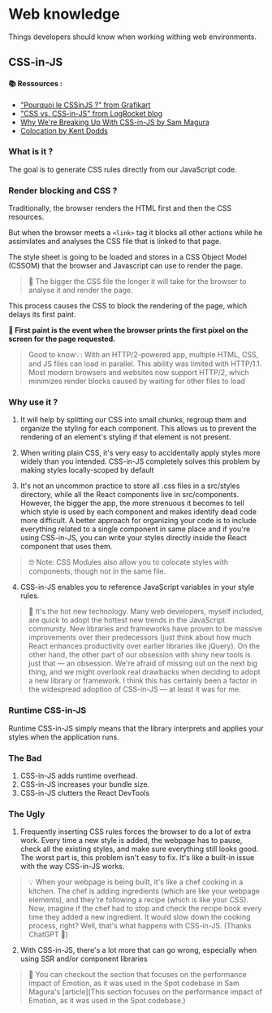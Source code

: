 # Web knowledge

Things developers should know when working withing web environments.

## CSS-in-JS

#### 📚 Ressources : 
- ["Pourquoi le CSSinJS ?" from Grafikart](https://grafikart.fr/tutoriels/css-in-js-1363)
- ["CSS vs. CSS-in-JS" from LogRocket blog](https://blog.logrocket.com/css-vs-css-in-js/)
- [Why We're Breaking Up With CSS-in-JS by Sam Magura](https://dev.to/srmagura/why-were-breaking-up-wiht-css-in-js-4g9b)
- [Colocation by Kent Dodds](https://kentcdodds.com/blog/colocation)

### What is it ? 

The goal is to generate CSS rules directly from our JavaScript code. 

### Render blocking and CSS ? 

Traditionally, the browser renders the HTML first and then the CSS resources. 

But when the browser meets a `<link>` tag it blocks all other actions while he assimilates and analyses the CSS file that is linked to that page. 

The style sheet is going to be loaded and stores in a CSS Object Model (CSSOM) that the browser and Javascript can use to render the page. 

> 🚨 The bigger the CSS file the longer it will take for the browser to analyse it and render the page.

This process causes the CSS to block the rendering of the page, which delays its first paint. 


**🎨 First paint is the event when the browser prints the first pixel on the screen for the page requested.**

> Good to know💡: With an HTTP/2-powered app, multiple HTML, CSS, and JS files can load in parallel. This ability was limited with HTTP/1.1. Most modern browsers and websites now support HTTP/2, which minimizes render blocks caused by waiting for other files to load

### Why use it ? 

1. It will help by splitting our CSS into small chunks, regroup them and organize the styling for each component. This allows us to prevent the rendering of an element's styling if that element is not present.
   
2. When writing plain CSS, it's very easy to accidentally apply styles more widely than you intended. CSS-in-JS completely solves this problem by making styles locally-scoped by default

3. It's not an uncommon practice to store all .css files in a src/styles directory, while all the React components live in src/components. However, the bigger the app, the more strenuous it becomes to tell which style is used by each component and makes identify dead code more difficult. A better approach for organizing your code is to include everything related to a single component in same place and if you're using CSS-in-JS, you can write your styles directly inside the React component that uses them.

> 🤓 Note: CSS Modules also allow you to colocate styles with components, though not in the same file.

4. CSS-in-JS enables you to reference JavaScript variables in your style rules.

> 🚨 It's the hot new technology. Many web developers, myself included, are quick to adopt the hottest new trends in the JavaScript community. New libraries and frameworks have proven to be massive improvements over their predecessors (just think about how much React enhances productivity over earlier libraries like jQuery). On the other hand, the other part of our obsession with shiny new tools is just that — an obsession. We're afraid of missing out on the next big thing, and we might overlook real drawbacks when deciding to adopt a new library or framework. I think this has certainly been a factor in the widespread adoption of CSS-in-JS — at least it was for me.

### Runtime CSS-in-JS 

Runtime CSS-in-JS simply means that the library interprets and applies your styles when the application runs.

### The Bad 

1. CSS-in-JS adds runtime overhead.
2. CSS-in-JS increases your bundle size.
3. CSS-in-JS clutters the React DevTools

### The Ugly 

1. Frequently inserting CSS rules forces the browser to do a lot of extra work. Every time a new style is added, the webpage has to pause, check all the existing styles, and make sure everything still looks good. The worst part is, this problem isn't easy to fix. It's like a built-in issue with the way CSS-in-JS works.

> 💡 When your webpage is being built, it's like a chef cooking in a kitchen. The chef is adding ingredients (which are like your webpage elements), and they're following a recipe (which is like your CSS). Now, imagine if the chef had to stop and check the recipe book every time they added a new ingredient. It would slow down the cooking process, right? Well, that's what happens with CSS-in-JS. (Thanks ChatGPT 🤖)

2. With CSS-in-JS, there's a lot more that can go wrong, especially when using SSR and/or component libraries

> 🤿 You can checkout the section that focuses on the performance impact of Emotion, as it was used in the Spot codebase in Sam Magura's [article](This section focuses on the performance impact of Emotion, as it was used in the Spot codebase.)




